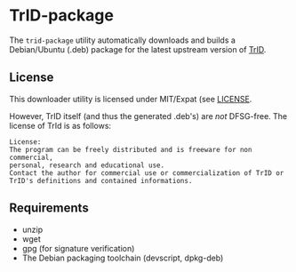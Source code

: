 # TrID-package

The `trid-package` utility automatically downloads and builds a Debian/Ubuntu (.deb) package for the latest upstream version of [TrID](mark0.net/soft-trid-e.html).

## License

This downloader utility is licensed under MIT/Expat (see [LICENSE](LICENSE).

However, TrID itself (and thus the generated .deb's) are *not* DFSG-free. The license of TrId is as follows:

```
License:
The program can be freely distributed and is freeware for non commercial,
personal, research and educational use.
Contact the author for commercial use or commercialization of TrID or
TrID's definitions and contained informations.
```

## Requirements

- unzip
- wget
- gpg (for signature verification)
- The Debian packaging toolchain (devscript, dpkg-deb)
